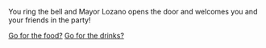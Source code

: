 You ring the bell and Mayor Lozano opens the door and welcomes you and your friends in the party!

[Go for the food?]()
[Go for the drinks?]()

